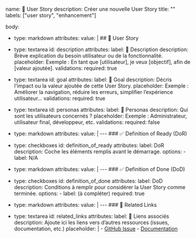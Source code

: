 name: 🧩 User Story
description: Créer une nouvelle User Story
title: ""
labels: ["user story", "enhancement"]

body:
  - type: markdown
    attributes:
      value: |
        ## 📌 User Story

  - type: textarea
    id: description
    attributes:
      label: 📖 Description
      description: Brève explication du besoin utilisateur ou de la fonctionnalité.
      placeholder: Exemple : En tant que [utilisateur], je veux [objectif], afin de [valeur ajoutée].
    validations:
      required: true

  - type: textarea
    id: goal
    attributes:
      label: 🎯 Goal
      description: Décris l’impact ou la valeur ajoutée de cette User Story.
      placeholder: Exemple : Améliorer la navigation, réduire les erreurs, simplifier l’expérience utilisateur…
    validations:
      required: true

  - type: textarea
    id: personas
    attributes:
      label: 👥 Personas
      description: Qui sont les utilisateurs concernés ?
      placeholder: Exemple : Administrateur, utilisateur final, développeur, etc.
    validations:
      required: false

  - type: markdown
    attributes:
      value: |
        ---
        ### ✅ Definition of Ready (DoR)

  - type: checkboxes
    id: definition_of_ready
    attributes:
      label: DoR
      description: Coche les éléments remplis avant le démarrage.
      options:
        - label: N/A

  - type: markdown
    attributes:
      value: |
        ---
        ### ✅ Definition of Done (DoD)

  - type: checkboxes
    id: definition_of_done
    attributes:
      label: DoD
      description: Conditions à remplir pour considérer la User Story comme terminée.
      options:
        - label: (à compléter)
          required: true

  - type: markdown
    attributes:
      value: |
        ---
        ### 🔗 Related Links

  - type: textarea
    id: related_links
    attributes:
      label: 🔗 Liens associés
      description: Ajoute ici les liens vers d’autres ressources (issues, documentation, etc.)
      placeholder: |
        - [GitHub Issue](#)
        - [Documentation](#)
